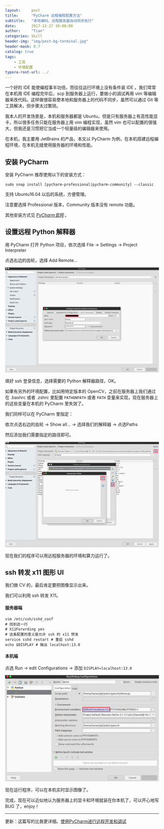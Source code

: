 ```yaml
---
layout:     post
title:      "PyCharm 远程编程配置方法"
subtitle:   "本地编码，远程服务器自动同步执行"
date:       2017-12-27 10:00:00
author:     "Tian"
categories: Skill
header-img: "img/post-bg-terminal.jpg"
header-mask: 0.7
catalog: true
tags:
    - 工具
    - 环境配置
typora-root-url: ../
---
```


一个好的 IDE 能使编程事半功倍，而往往运行环境上没有条件装 IDE 。我们常常在本机用 IDE 编程完毕后，scp 到服务器上运行，要做小的调试再用 vim 等编辑器来改代码。这样做很容易使本地和服务器上的代码不同步，虽然可以通过 Git 等工具解决，但步骤太过繁琐。

我本人的开发场景是，本机和服务器都是 Ubuntu，但是只有服务器上有高性能显卡，所以很多任务只能在服务器上用 vim 编程实现，虽然 vim 也可以配置的很强大，但我还是习惯把它当成一个轻量级的编辑器来使用。

在本机，我主要用 JetBrains 的产品，本文以 PyCharm 为例，在本机搭建远程编程环境，在本机无缝使用服务器的环境和性能。

## 安装 PyCharm

安装 PyCharm 推荐使用以下的安装方式：

```shell
sudo snap install [pycharm-professional|pycharm-community] --classic
```

支持 Ubuntu16.04 以后的系统，方便管理。

注意要选择 Professional 版本，Community 版本没有 remote 功能。

其他安装方式见 [*PyCharm官网*](https://www.jetbrains.com/pycharm/download/#section=linux) 。

## 设置远程 Python 解释器

用 PyCharm 打开 Python 项目，依次选择 File -> Settings -> Project Interpreter

点选右边的齿轮，选择 Add Remote...

![pycharm_settings](/img/in-post/2017-12-27-pycharm-remote/pycharm_settings.png)

填好 ssh 登录信息，选择需要的 Python 解释器路径，OK。

如果有另外的环境配置，比如用特定版本的 OpenCV，之前在服务器上我们通过在 .bashrc 或者 .zshrc 里配置 `PATHONPATH` 或者 `PATH` 变量来实现，现在服务器上的这些变量在本机的 PyCharm 里失效了。

我们同样可以在 PyCharm 里指定：

依次点选右边的齿轮 -> Show all... -> 选择我们的解释器 -> 点选Paths

然后添加我们需要指定的路径即可。

![path_settings](/img/in-post/2017-12-27-pycharm-remote/path_settings.png)

现在我们的程序可以用远程服务器的环境和算力运行了。

## ssh 转发 x11 图形 UI

我们做 CV 的，最后肯定要把图像显示出来。

我们可以利用 ssh 转发 X11。

#### 服务器端

```shell
vim /etc/ssh/sshd_conf
# 找到这一行
# X11Forwrding yes
# 这条配置的意义是允许 ssh 的 x11 转发
service sshd restart # 重启 sshd
echo $DISPLAY # 输出 localhost:13.0
```

#### 本机端

点选 Run -> edit Configurations -> 添加 `DISPLAY=localhost:13.0`

![x11_settings](/img/in-post/2017-12-27-pycharm-remote/x11_settings.png)

现在运行程序，可以在本机实时显示图像了。

完成，现在可以近似地认为服务器上的显卡和环境就装在你本机了，可以开心地写 BUG 了，enjoy！

---

更新：这篇写的比我更详细。[使用PyCharm进行远程开发和调试](https://www.xncoding.com/2016/05/26/python/pycharm-remote.html)
